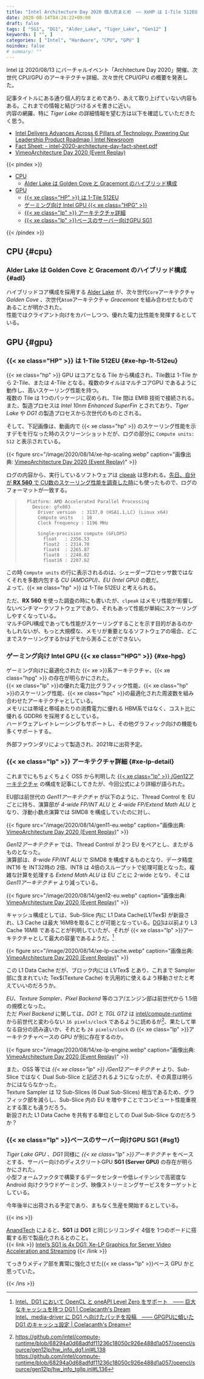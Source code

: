 ```yaml
---
title: "Intel Architecture Day 2020 個人的まとめ　―― XeHP は 1-Tile 512EU、XeLPアーキテクチャ詳細"
date: 2020-08-14T04:24:22+09:00
draft: false
tags: [ "SG1", "DG1", "Alder_Lake", "Tiger_Lake", "Gen12" ]
keywords: [ "", ]
categories: [ "Intel", "Hardware", "CPU", "GPU" ]
noindex: false
# summary: ""
---
```


Intel は 2020/08/13 にバーチャルイベント「Architecture Day 2020」開催、次世代 CPU/GPU のアーキテクチャ詳細、次々世代 CPU/GPU の概要を発表した。  

記事タイトルにある通り個人的なまとめであり、あえて取り上げていない内容もある。これまでの情報と結びつけるメモ書きに近い。  
内容の網羅、特に *Tiger Lake* の詳細情報を望む方は以下を確認していただきたく思う。  

 * [Intel Delivers Advances Across 6 Pillars of Technology, Powering Our Leadership Product Roadmap | Intel Newsroom](https://newsroom.intel.com/editorials/advances-across-6-pillars-technology/)
 * [Fact Sheet: - intel-2020-architecture-day-fact-sheet.pdf](https://newsroom.intel.com/wp-content/uploads/sites/11/2020/08/intel-2020-architecture-day-fact-sheet.pdf)
 * [VimeoArchitecture Day 2020 (Event Replay)](https://vimeo.com/intelpr/review/447304765/179933d14f)

{{< pindex >}}

 * [CPU](#cpu)
   * [Alder Lake は Golden Cove と Gracemont のハイブリッド構成](#adl)
 * [GPU](#gpu)
   * [{{< xe class="HP" >}} は 1-Tile 512EU](#xe-hp-1t-512eu)
   * [ゲーミング向け Intel GPU {{< xe class="HPG" >}}](#xe-hpg)
   * [{{< xe class="lp" >}} アーキテクチャ詳細](#xe-lp-detail)
   * [{{< xe class="lp" >}}ベースのサーバー向けGPU SG1](#sg1)

{{< /pindex >}}

## CPU {#cpu}
### Alder Lake は Golden Cove と Gracemont のハイブリッド構成 {#adl}
ハイブリッドコア構成を採用する [Alder Lake](/tags/alder_lake) が、次々世代`Core`アーキテクチャ *Golden Cove* 、次世代`Atom`アーキテクチャ *Gracemont* を組み合わせたものであることが明かされた。  
性能ではクライアント向けをカバーしつつ、優れた電力比性能を発揮するとしている。  

## GPU {#gpu}
### {{< xe class="HP" >}} は 1-Tile 512EU {#xe-hp-1t-512eu}

{{< xe class="hp" >}} GPU はコアとなる Tile から構成され、Tile数は 1-Tile から 2-Tile、または 4-Tile となる。複数のタイルはマルチコアGPU であるように動作し、高いスケーリング性能を持つ。  
複数の Tile は 1つのパッケージに収められ、Tile 間は EMIB 技術で接続される。  
また、製造プロセスは *Intel 10nm Enhanced SuperFin* とされており、*Tiger Lake* や *DG1* の製造プロセスから次世代のものとされる。  

そして、下記画像は、動画内で {{< xe class="hp" >}} のスケーリング性能を示すデモを行なった時のスクリーンショットだが、ログの部分に `Compute units: 512` と表示されている。  

{{< figure src="/image/2020/08/14/xe-hp-scaling.webp" caption="画像出典: [VimeoArchitecture Day 2020 (Event Replay)](https://vimeo.com/intelpr/review/447304765/179933d14f)" >}}

ログの内容から、実行しているソフトウェアは [clpeak](https://github.com/krrishnarraj/clpeak) は思われる。[先日、自分が **RX 560** で CU数のスケーリング性能を調査した時](/posts/2020/08/06/polaris11-cu-scaling-test/)にも使ったもので、ログのフォーマットが一致する。  

 >       Platform: AMD Accelerated Parallel Processing
 >         Device: gfx803
 >           Driver version  : 3137.0 (HSA1.1,LC) (Linux x64)
 >           Compute units   : 16
 >           Clock frequency : 1196 MHz
 >       
 >           Single-precision compute (GFLOPS)
 >             float   : 2356.53
 >             float2  : 2314.70
 >             float4  : 2265.87
 >             float8  : 2248.82
 >             float16 : 2207.62

この時 `Compute units` の行に表示されるのは、シェーダープロセッサ数ではなくそれを多数内包する *CU (AMDGPU)、EU (Intel GPU)* の数だ。  
よって、{{< xe class="hp" >}} は 1-Tile 512EU と考えられる。  

ただ、**RX 560** を使った調査の時にも書いたが、`clpeak` はメモリ性能が影響しないベンチマークソフトウェアであり、それもあって性能が単純にスケーリングしやすくなっている。  
マルチGPU構成であっても性能がスケーリングすることを示す目的があるのかもしれないが、もっと大規模な、メモリが重要となるソフトウェアの場合、どこまでスケーリングするかはデモから測ることができない。  

### ゲーミング向け Intel GPU {{< xe class="HPG" >}} {#xe-hpg}
ゲーミング向けに最適化された {{< xe >}}系アーキテクチャ、{{< xe class="hpg" >}} の存在が明らかにされた。  
{{< xe class="lp" >}}の優れた電力比グラフィック性能、{{< xe class="hp" >}}のスケーリング性能、{{< xe class="hpc" >}}の最適化された周波数を組み合わせたアーキテクチャとしている。  
メモリには帯域と帯域あたりの消費電力に優れる HBM系ではなく、コスト比に優れる GDDR6 を採用するとしている。  
ハードウェアレイトレーシングもサポートし、その他グラフィック向けの機能も多くサポートする。  

外部ファウンダリによって製造され、2021年に出荷予定。  


### {{< xe class="lp" >}} アーキテクチャ詳細 {#xe-lp-detail}
これまでにもちょくちょく OSS から判明した [{{< xe class="lp" >}} /Gen12アーキテクチャ](/tags/gen12) の構成を記事にしてきたが、今回公式により詳細が語られた。  

EU部は前世代の *Gen11アーキテクチャ* が以下のように、Thread Control を EUごとに持ち、演算部が *4-wide FP/INT ALU* と *4-wide FP/Extend Math ALU* となり、浮動小数点演算では SIMD8 を構成していたのに対し、

{{< figure src="/image/2020/08/14/gen11-eu.webp" caption="画像出典: [VimeoArchitecture Day 2020 (Event Replay)](https://vimeo.com/intelpr/review/447304765/179933d14f)" >}}

*Gen12アーキテクチャ* では、Thread Control が 2つ EU をペアとし、またがるものとなった。  
演算部は、*8-wide FP/INT ALU* で SIMD8 を構成するものとなり、データ精度 INT16 を INT32時の 2倍、INT8 は 4倍のスループットで処理可能となった。複雑な計算を処理する *Extend Math ALU* は EU ごとに 2-wide となり、そこは *Gen11アーキテクチャ* より減っている。  

{{< figure src="/image/2020/08/14/gen12-eu.webp" caption="画像出典: [VimeoArchitecture Day 2020 (Event Replay)](https://vimeo.com/intelpr/review/447304765/179933d14f)" >}}

キャッシュ構成としては、Sub-Slice 内に L1 Data Cache(L1/Tex$) が新設され、L3 Cache は最大 16MBを取ることが可能となっている。[DG1](/tags/dg1)は以前より L3 Cache 16MB であることが判明していたが、それが {{< xe class="lp" >}}アーキテクチャとして最大の容量であるようだ。[^dg1-cd]  

[^dg1-cd]: [Intel、DG1 において OpenCL と oneAPI Level Zero をサポート　―― 巨大なキャッシュを持つ DG1 | Coelacanth's Dream](/posts/2020/06/20/intel-dg1-support-opencl-levelzero/)<br>[Intel、media-driver に DG1 へ向けたパッチを投稿　―― GPGPUに傾いた DG1 のキャッシュ設定 | Coelacanth's Dream](/posts/2020/06/25/intel-media-driver-dg1/)

{{< figure src="/image/2020/08/14/xe-lp-cache.webp" caption="画像出典: [VimeoArchitecture Day 2020 (Event Replay)](https://vimeo.com/intelpr/review/447304765/179933d14f)" >}}

この L1 Data Cache だが、ブロック内には L1/Tex$ とあり、これまで Sampler部に含まれていた Tex$(Texture Cache) を汎用的に使えるよう移動させたと考えていいのだろうか。  

*EU、Texture Sampler、Pixel Backend* 等のコア/エンジン部は前世代から 1.5倍の規模となった。  
ただ *Pixel Backend* に関しては、*DG1* と *TGL GT2* は [intel/compute-runtime](https://github.com/intel/compute-runtime) から前世代と変わらない `16 pixels/clock` であるように読めるが[^dg1-tgl-fill-rate]、果たして単なる自分の読み違いか、それとも `24 pixels/clock` の {{< xe class="lp" >}}アーキテクチャベースの GPU が別に存在するのか。  

[^dg1-tgl-fill-rate]: <https://github.com/intel/compute-runtime/blob/68294a0d68adfdf11236c18050c926e488d1a057/opencl/source/gen12lp/hw_info_dg1.inl#L138> <br><https://github.com/intel/compute-runtime/blob/68294a0d68adfdf11236c18050c926e488d1a057/opencl/source/gen12lp/hw_info_tgllp.inl#L136>

{{< figure src="/image/2020/08/14/xe-lp-engine.webp" caption="画像出典: [VimeoArchitecture Day 2020 (Event Replay)](https://vimeo.com/intelpr/review/447304765/179933d14f)" >}}

また、OSS 等では *{{< xe class="lp" >}} /Gen12アーキテクチャ* より、Sub-Slice ではなく Dual Sub-Slice と記述されるようになったが、その真意は明らかにはならなかった。  
Texture Sampler は 12 Sub-Slices (6 Dual Sub-Slices) 相当であるため、グラフィック部を減らし、Sub-Slice 内の EU を増やすことでコンピュート性能重視とする策とも違うだろう。  
新設された L1 Data Cache を共有する単位としての Dual Sub-Slice なのだろうか？  


### {{< xe class="lp" >}}ベースのサーバー向けGPU SG1 {#sg1}
*Tiger Lake GPU* 、*DG1* 同様に *{{< xe class="lp" >}}アーキテクチャ* をベースとする、サーバー向けのディスクリートGPU **SG1 (Server GPU)** の存在が明らかにされた。  
小型フォームファクタで構築するデータセンターや低レイテンシで高密度な Android 向けクラウドゲーミング、映像ストリーミングサービスをターゲットとしている。  


今年後半に出荷される予定であり、まもなく生産を開始するとしている。  

{{< ins >}}

[AnandTech](https://www.anandtech.com) によると、**SG1** は **DG1** と同じシリコンダイ 4個を 1つのボードに搭載する形で製品化されるとのこと。  
{{< link >}} [Intel’s SG1 is 4x DG1: Xe-LP Graphics for Server Video Acceleration and Streaming](https://www.anandtech.com/show/16017/intels-sg1-discrete-xe-lp-graphics-for-server-video-acceleration-and-streaming) {{< /link >}}

<span class="hide">てっきりメディア部を異常に強化させた{{< xe class="lp" >}}ベース GPU かと思っていた。</span>

{{< /ins >}}
